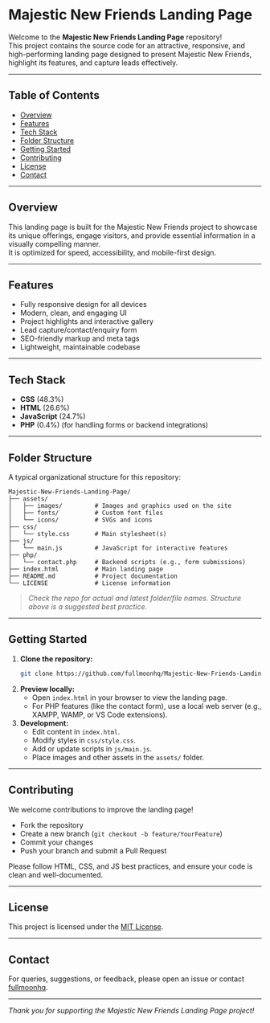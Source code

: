 # Majestic New Friends Landing Page

Welcome to the **Majestic New Friends Landing Page** repository!  
This project contains the source code for an attractive, responsive, and high-performing landing page designed to present Majestic New Friends, highlight its features, and capture leads effectively.

---

## Table of Contents

- [Overview](#overview)
- [Features](#features)
- [Tech Stack](#tech-stack)
- [Folder Structure](#folder-structure)
- [Getting Started](#getting-started)
- [Contributing](#contributing)
- [License](#license)
- [Contact](#contact)

---

## Overview

This landing page is built for the Majestic New Friends project to showcase its unique offerings, engage visitors, and provide essential information in a visually compelling manner.  
It is optimized for speed, accessibility, and mobile-first design.

---

## Features

- Fully responsive design for all devices
- Modern, clean, and engaging UI
- Project highlights and interactive gallery
- Lead capture/contact/enquiry form
- SEO-friendly markup and meta tags
- Lightweight, maintainable codebase

---

## Tech Stack

- **CSS** (48.3%)
- **HTML** (26.6%)
- **JavaScript** (24.7%)
- **PHP** (0.4%) (for handling forms or backend integrations)

---

## Folder Structure

A typical organizational structure for this repository:

```
Majestic-New-Friends-Landing-Page/
├── assets/
│   ├── images/         # Images and graphics used on the site
│   ├── fonts/          # Custom font files
│   └── icons/          # SVGs and icons
├── css/
│   └── style.css       # Main stylesheet(s)
├── js/
│   └── main.js         # JavaScript for interactive features
├── php/
│   └── contact.php     # Backend scripts (e.g., form submissions)
├── index.html          # Main landing page
├── README.md           # Project documentation
└── LICENSE             # License information
```

> *Check the repo for actual and latest folder/file names. Structure above is a suggested best practice.*

---

## Getting Started

1. **Clone the repository:**
   ```bash
   git clone https://github.com/fullmoonhq/Majestic-New-Friends-Landing-Page.git
   ```
2. **Preview locally:**
   - Open `index.html` in your browser to view the landing page.
   - For PHP features (like the contact form), use a local web server (e.g., XAMPP, WAMP, or VS Code extensions).
3. **Development:**
   - Edit content in `index.html`.
   - Modify styles in `css/style.css`.
   - Add or update scripts in `js/main.js`.
   - Place images and other assets in the `assets/` folder.

---

## Contributing

We welcome contributions to improve the landing page!

- Fork the repository
- Create a new branch (`git checkout -b feature/YourFeature`)
- Commit your changes
- Push your branch and submit a Pull Request

Please follow HTML, CSS, and JS best practices, and ensure your code is clean and well-documented.

---

## License

This project is licensed under the [MIT License](LICENSE).

---

## Contact

For queries, suggestions, or feedback, please open an issue or contact [fullmoonhq](https://github.com/fullmoonhq).

---

*Thank you for supporting the Majestic New Friends Landing Page project!*
